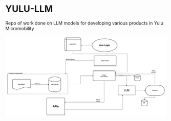 # YULU-LLM
Repo of work done on LLM models for developing various products in Yulu Micromobility 


![LLM Bot](https://raw.githubusercontent.com/rag9704/YULU-LLM/main/Images/LLM_Bot.jpg)
